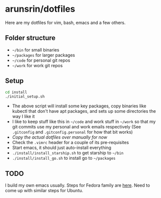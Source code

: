 # arunsrin/dotfiles

Here are my dotfiles for vim, bash, emacs and a few others.

## Folder structure

- `~/bin` for small binaries
- `~/packages` for larger packages
- `~/code` for personal git repos
- `~/work` for work git repos

## Setup

```sh
cd install
./initial_setup.sh
```

- The above script will install some key packages, copy binaries like kubectl
  that don't have apt packages, and sets up some directories the way I like it
- I like to keep stuff like this in `~/code` and work stuff in `~/work` so that
  my git commits use my personal and work emails respectively (See `.gitconfig`
  and `.gitconfig.personal` for how that bit works)
- *Copy the actual dotfiles over manually for now*
- Check the `.vimrc` header for a couple of its pre-requisites
- Start emacs, it should just auto-install everything
- `./install/install_starship.sh` to get starship to `~/bin`
- `./install/install_go.sh` to install go to `~/packages`


## TODO

I build my own emacs usually. Steps for Fedora family are [here](https://gist.github.com/harrifeng/a3ebd9a2af4c65cacfd4). Need to come up with similar steps for Ubuntu.
